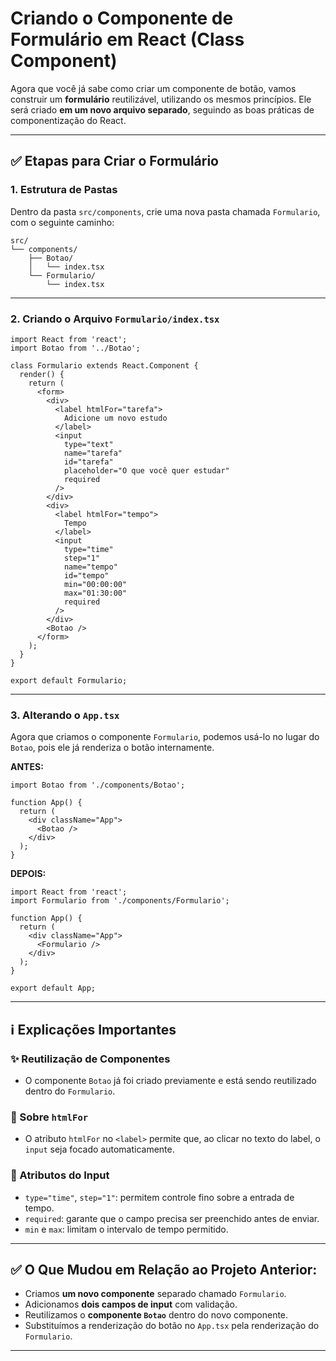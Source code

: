 # Criando o Componente de Formulário em React (Class Component)

Agora que você já sabe como criar um componente de botão, vamos construir um **formulário** reutilizável, utilizando os mesmos princípios. Ele será criado **em um novo arquivo separado**, seguindo as boas práticas de componentização do React.

---

## ✅ Etapas para Criar o Formulário

### 1. Estrutura de Pastas
Dentro da pasta `src/components`, crie uma nova pasta chamada `Formulario`, com o seguinte caminho:

```
src/
└── components/
    ├── Botao/
    │   └── index.tsx
    └── Formulario/
        └── index.tsx
```

---

### 2. Criando o Arquivo `Formulario/index.tsx`

```tsx
import React from 'react';
import Botao from '../Botao';

class Formulario extends React.Component {
  render() {
    return (
      <form>
        <div>
          <label htmlFor="tarefa">
            Adicione um novo estudo
          </label>
          <input
            type="text"
            name="tarefa"
            id="tarefa"
            placeholder="O que você quer estudar"
            required
          />
        </div>
        <div>
          <label htmlFor="tempo">
            Tempo
          </label>
          <input
            type="time"
            step="1"
            name="tempo"
            id="tempo"
            min="00:00:00"
            max="01:30:00"
            required
          />
        </div>
        <Botao />
      </form>
    );
  }
}

export default Formulario;
```

---

### 3. Alterando o `App.tsx`
Agora que criamos o componente `Formulario`, podemos usá-lo no lugar do `Botao`, pois ele já renderiza o botão internamente.

**ANTES:**
```tsx
import Botao from './components/Botao';

function App() {
  return (
    <div className="App">
      <Botao />
    </div>
  );
}
```

**DEPOIS:**
```tsx
import React from 'react';
import Formulario from './components/Formulario';

function App() {
  return (
    <div className="App">
      <Formulario />
    </div>
  );
}

export default App;
```

---

## ℹ️ Explicações Importantes

### ✨ Reutilização de Componentes
- O componente `Botao` já foi criado previamente e está sendo reutilizado dentro do `Formulario`.

### 🔎 Sobre `htmlFor`
- O atributo `htmlFor` no `<label>` permite que, ao clicar no texto do label, o `input` seja focado automaticamente.

### 🔹 Atributos do Input
- `type="time"`, `step="1"`: permitem controle fino sobre a entrada de tempo.
- `required`: garante que o campo precisa ser preenchido antes de enviar.
- `min` e `max`: limitam o intervalo de tempo permitido.

---

## ✅ O Que Mudou em Relação ao Projeto Anterior:
- Criamos **um novo componente** separado chamado `Formulario`.
- Adicionamos **dois campos de input** com validação.
- Reutilizamos o **componente `Botao`** dentro do novo componente.
- Substituímos a renderização do botão no `App.tsx` pela renderização do `Formulario`.

---



